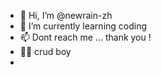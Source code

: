 - 👋 Hi, I’m @newrain-zh
- 🌱 I’m currently learning coding
- 📫 Dont reach me ... thank you !
- 🤘🏻 crud boy
- 

<!---
newrain-zh/newrain-zh is a ✨ special ✨ repository because its `README.md` (this file) appears on your GitHub profile.
You can click the Preview link to take a look at your changes.
--->
<link rel="stylesheet" href="path/to/font-awesome/css/font-awesome.min.css">
